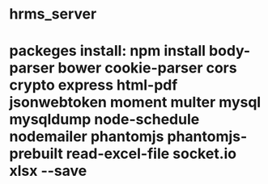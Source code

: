 # hrms_server

# packeges install:     npm install body-parser bower cookie-parser cors crypto express html-pdf jsonwebtoken moment multer mysql mysqldump node-schedule nodemailer phantomjs phantomjs-prebuilt read-excel-file socket.io xlsx --save